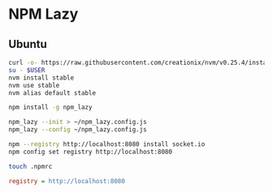 # NPM Lazy

## Ubuntu

```bash
curl -o- https://raw.githubusercontent.com/creationix/nvm/v0.25.4/install.sh | bash
su - $USER
nvm install stable
nvm use stable
nvm alias default stable
```

```bash
npm install -g npm_lazy
```

```bash
npm_lazy --init > ~/npm_lazy.config.js
npm_lazy --config ~/npm_lazy.config.js
```

```bash
npm --registry http://localhost:8080 install socket.io
npm config set registry http://localhost:8080
```

```bash
touch .npmrc
```

```ini
registry = http://localhost:8080
```
